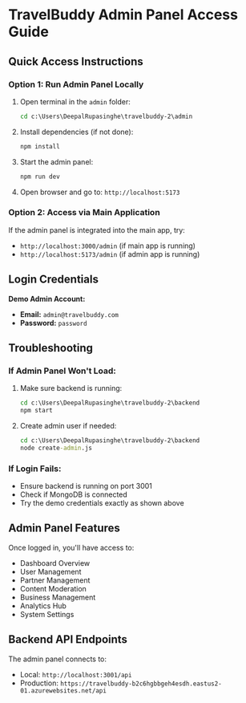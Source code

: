 # TravelBuddy Admin Panel Access Guide

## Quick Access Instructions

### Option 1: Run Admin Panel Locally
1. Open terminal in the `admin` folder:
   ```cmd
   cd c:\Users\DeepalRupasinghe\travelbuddy-2\admin
   ```

2. Install dependencies (if not done):
   ```cmd
   npm install
   ```

3. Start the admin panel:
   ```cmd
   npm run dev
   ```

4. Open browser and go to: `http://localhost:5173`

### Option 2: Access via Main Application
If the admin panel is integrated into the main app, try:
- `http://localhost:3000/admin` (if main app is running)
- `http://localhost:5173/admin` (if admin app is running)

## Login Credentials

**Demo Admin Account:**
- **Email:** `admin@travelbuddy.com`
- **Password:** `password`

## Troubleshooting

### If Admin Panel Won't Load:
1. Make sure backend is running:
   ```cmd
   cd c:\Users\DeepalRupasinghe\travelbuddy-2\backend
   npm start
   ```

2. Create admin user if needed:
   ```cmd
   cd c:\Users\DeepalRupasinghe\travelbuddy-2\backend
   node create-admin.js
   ```

### If Login Fails:
- Ensure backend is running on port 3001
- Check if MongoDB is connected
- Try the demo credentials exactly as shown above

## Admin Panel Features
Once logged in, you'll have access to:
- Dashboard Overview
- User Management
- Partner Management
- Content Moderation
- Business Management
- Analytics Hub
- System Settings

## Backend API Endpoints
The admin panel connects to:
- Local: `http://localhost:3001/api`
- Production: `https://travelbuddy-b2c6hgbbgeh4esdh.eastus2-01.azurewebsites.net/api`